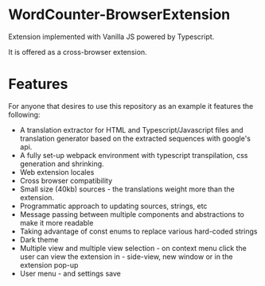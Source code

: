 # WordCounter-BrowserExtension

Extension implemented with Vanilla JS powered by Typescript.

It is offered as a cross-browser extension.

# Features

For anyone that desires to use this repository as an example it features the following:

-   A translation extractor for HTML and Typescript/Javascript files and translation generator based on the extracted sequences with google's api.
-   A fully set-up webpack environment with typescript transpilation, css generation and shrinking.
-   Web extension locales
-   Cross browser compatibility
-   Small size (40kb) sources - the translations weight more than the extension.
-   Programmatic approach to updating sources, strings, etc
-   Message passing between multiple components and abstractions to make it more readable
-   Taking advantage of const enums to replace various hard-coded strings
-   Dark theme
-   Multiple view and multiple view selection - on context menu click the user can view the extension in - side-view, new window or in the extension pop-up
-   User menu - and settings save
